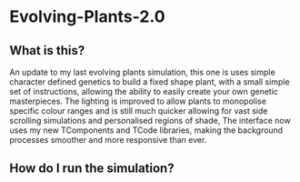 Evolving-Plants-2.0
===================
What is this?
---------------------------
An update to my last evolving plants simulation, this one is uses simple character defined genetics to build a fixed shape plant, 
with a small simple set of instructions, allowing the ability to easily create your own genetic masterpieces. The lighting is improved
to allow plants to monopolise specific colour ranges and is still much quicker allowing for vast side scrolling simulations and
personalised regions of shade, The interface now uses my new TComponents and TCode libraries, making the background processes smoother
and more responsive than ever.

How do I run the simulation?
----------------------------

